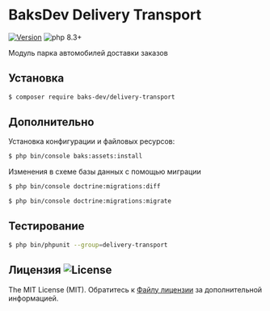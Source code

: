 # BaksDev Delivery Transport

[![Version](https://img.shields.io/badge/version-7.1.6-blue)](https://github.com/baks-dev/delivery-transport/releases)
![php 8.3+](https://img.shields.io/badge/php-min%208.3-red.svg)

Модуль парка автомобилей доставки заказов

## Установка

``` bash
$ composer require baks-dev/delivery-transport
```

## Дополнительно

Установка конфигурации и файловых ресурсов:

``` bash
$ php bin/console baks:assets:install
```

Изменения в схеме базы данных с помощью миграции

``` bash
$ php bin/console doctrine:migrations:diff

$ php bin/console doctrine:migrations:migrate
```

## Тестирование

``` bash
$ php bin/phpunit --group=delivery-transport
```

## Лицензия ![License](https://img.shields.io/badge/MIT-green)

The MIT License (MIT). Обратитесь к [Файлу лицензии](LICENSE.md) за дополнительной информацией.

